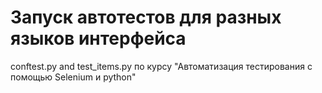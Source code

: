 # Запуск автотестов для разных языков интерфейса
conftest.py and test_items.py
по курсу "Автоматизация тестирования с помощью Selenium и python"
